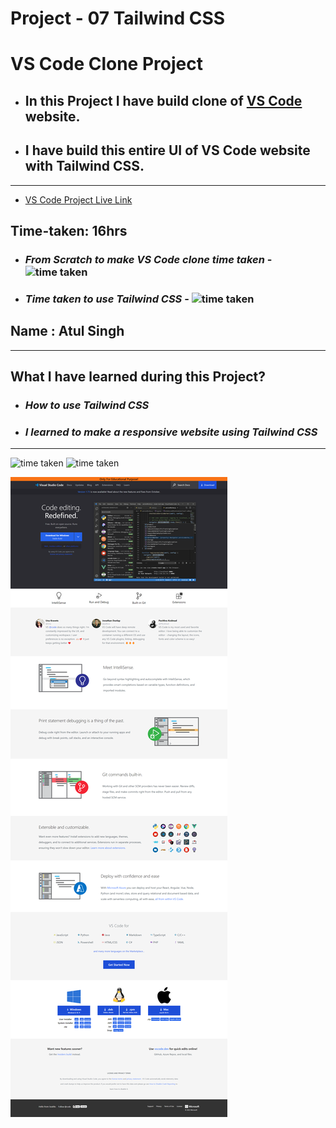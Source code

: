 # Project - 07 Tailwind CSS

# VS Code Clone Project

- ## In this Project I have build clone of [VS Code](fsjs2-27th-nov-project-07-tailwind.netlify.app) website.

- ## I have build this entire UI of VS Code website with Tailwind CSS.

---

- [VS Code Project Live Link](fsjs2-27th-nov-project-07-tailwind.netlify.app)

## Time-taken: 16hrs

- ### _From Scratch to make VS Code clone time taken_ - ![time taken](https://img.shields.io/badge/3-hrs-yellowgreen)

- ### _Time taken to use Tailwind CSS_ - ![time taken](https://img.shields.io/badge/13-hrs-orange)

## Name : Atul Singh

---

## What I have learned during this Project?

- ### _How to use Tailwind CSS_

- ### _I learned to make a responsive website using Tailwind CSS_

---

![time taken](https://img.shields.io/badge/Project-07-green) ![time taken](https://img.shields.io/badge/VSCode%20Clone-Tailwind%20%26%20CSS-orange)

![VS Code clone screenshot](Output.png)
